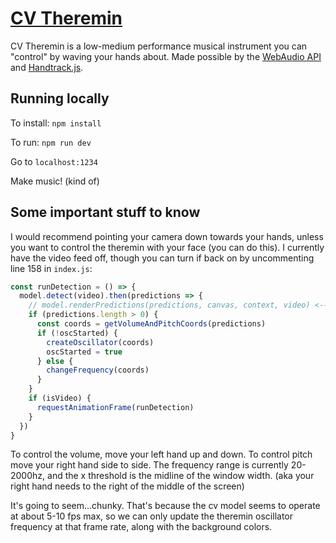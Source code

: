# [CV Theremin](https://theremin.now.sh)

CV Theremin is a low-medium performance musical instrument you can "control" by waving your hands about. Made possible by the [WebAudio API](https://developer.mozilla.org/en-US/docs/Web/API/Web_Audio_API) and
[Handtrack.js](https://github.com/victordibia/handtrack.js/).

## Running locally

To install:
`npm install`

To run:
`npm run dev`

Go to `localhost:1234`

Make music! (kind of)

## Some important stuff to know

I would recommend pointing your camera down towards your hands, unless you want to control the theremin with your face (you can do this). I currently have the video feed off, though you can turn if back on by uncommenting line 158 in `index.js`:

```js
const runDetection = () => {
  model.detect(video).then(predictions => {
    // model.renderPredictions(predictions, canvas, context, video) <--- uncomment me!
    if (predictions.length > 0) {
      const coords = getVolumeAndPitchCoords(predictions)
      if (!oscStarted) {
        createOscillator(coords)
        oscStarted = true
      } else {
        changeFrequency(coords)
      }
    }
    if (isVideo) {
      requestAnimationFrame(runDetection)
    }
  })
}
```

To control the volume, move your left hand up and down. To control pitch move your right hand side to side. The frequency range is currently 20-2000hz, and the x threshold is the midline of the window width. (aka your right hand needs to the right of the middle of the screen)

It's going to seem...chunky. That's because the cv model seems to operate at about 5-10 fps max, so we can only update the theremin oscillator frequency at that frame rate, along with the background colors.
